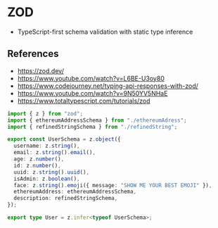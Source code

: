 # ZOD

- TypeScript-first schema validation with static type inference

## References

- https://zod.dev/
- https://www.youtube.com/watch?v=L6BE-U3oy80
- https://www.codejourney.net/typing-api-responses-with-zod/
- https://www.youtube.com/watch?v=9N50YV5NHaE
- https://www.totaltypescript.com/tutorials/zod

```ts
import { z } from "zod";
import { ethereumAddressSchema } from "./ethereumAdress";
import { refinedStringSchema } from "./refinedString";

export const UserSchema = z.object({
  username: z.string(),
  email: z.string().email(),
  age: z.number(),
  id: z.number(),
  uuid: z.string().uuid(),
  isAdmin: z.boolean(),
  face: z.string().emoji({ message: "SHOW ME YOUR BEST EMOJI" }),
  ethereumAddress: ethereumAddressSchema,
  description: refinedStringSchema,
});

export type User = z.infer<typeof UserSchema>;
```
